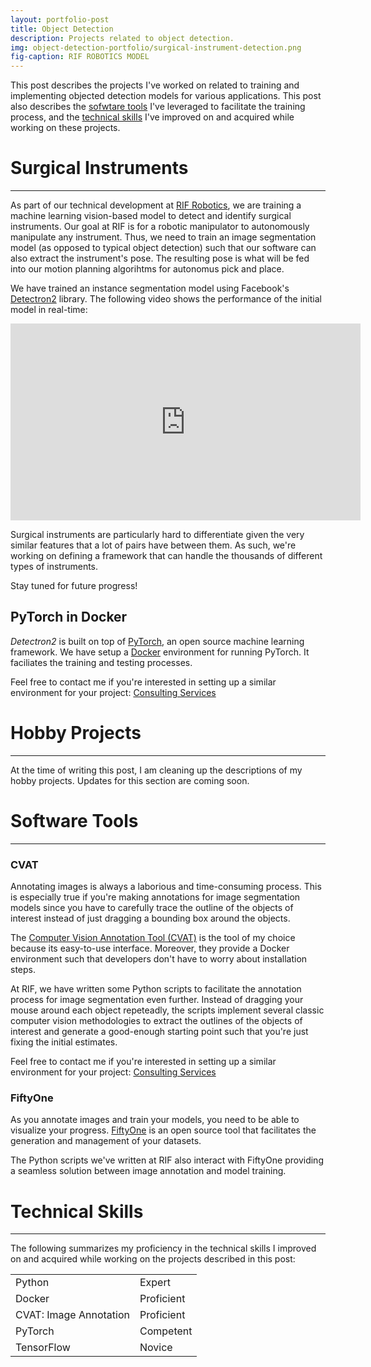 ```yaml
---
layout: portfolio-post
title: Object Detection
description: Projects related to object detection.
img: object-detection-portfolio/surgical-instrument-detection.png
fig-caption: RIF ROBOTICS MODEL
---
```


This post describes the projects I've worked on related to training and
implementing objected detection models for various applications. This post also
describes the [sofwtare tools](#obj-detection-tools) I've leveraged to
facilitate the training process, and
the [technical skills](#obj-detection-skills) I've improved on and acquired
while working on these projects.

<!-- TODO: instance segmentation vs object detection -->

# Surgical Instruments <a id="headerlink" name="obj-detection-surgical-instruments" href="#obj-detection-surgical-instruments" title="Permalink to this headline"></a>
------------------

As part of our technical development
at [RIF Robotics](https://www.rifrobotics.com/), we are training a machine
learning vision-based model to detect and identify surgical instruments. Our
goal at RIF is for a robotic manipulator to autonomously manipulate any
instrument. Thus, we need to train an image segmentation model (as opposed to
typical object detection) such that our software can also extract the
instrument's pose. The resulting pose is what will be fed into our motion
planning algorihtms for autonomus pick and place.

We have trained an instance segmentation model using
Facebook's [Detectron2](https://github.com/facebookresearch/detectron2)
library. The following video shows the performance of the initial model in
real-time:

<div id="video-container">

<iframe width="560" height="315" src="https://www.youtube.com/embed/pqETlsT3EW0"
title="YouTube video player" frameborder="0" allow="accelerometer; autoplay;
clipboard-write; encrypted-media; gyroscope; picture-in-picture; web-share"
allowfullscreen></iframe>

</div>

Surgical instruments are particularly hard to differentiate given the very
similar features that a lot of pairs have between them. As such, we're working
on defining a framework that can handle the thousands of different types of
instruments.

Stay tuned for future progress!

## PyTorch in Docker <a id="headerlink" name="obj-detection-pytorch" href="#obj-detection-pytorch" title="Permalink to this headline"></a>

*Detectron2* is built on top of [PyTorch](https://pytorch.org/), an open source
machine learning framework. We have setup a [Docker](https://www.docker.com/)
environment for running PyTorch. It faciliates the training and testing
processes.

Feel free to contact me if you're interested in setting up a similar environment
for your
project:
[Consulting Services](https://www.sergiogarciavergara.com/pages/consulting/)

# Hobby Projects <a id="headerlink" name="obj-detection-hobby" href="#obj-detection-hobby" title="Permalink to this headline"></a>
------------------

At the time of writing this post, I am cleaning up the descriptions of my hobby
projects. Updates for this section are coming soon.

# Software Tools <a id="headerlink" name="obj-detection-tools" href="#obj-detection-tools" title="Permalink to this headline"></a>
------------------

### CVAT <a id="headerlink" name="obj-detection-cvat" href="#obj-detection-cvat" title="Permalink to this headline"></a>

Annotating images is always a laborious and time-consuming process. This is
especially true if you're making annotations for image segmentation models since
you have to carefully trace the outline of the objects of interest instead of
just dragging a bounding box around the objects.

The [Computer Vision Annotation Tool (CVAT)](https://github.com/opencv/cvat) is
the tool of my choice because its easy-to-use interface. Moreover, they provide
a Docker environment such that developers don't have to worry about installation
steps.

At RIF, we have written some Python scripts to facilitate the annotation process
for image segmentation even further. Instead of dragging your mouse around each
object repeteadly, the scripts implement several classic computer vision
methodologies to extract the outlines of the objects of interest and generate a
good-enough starting point such that you're just fixing the initial estimates.

Feel free to contact me if you're interested in setting up a similar environment
for your
project:
[Consulting Services](https://www.sergiogarciavergara.com/pages/consulting/)

### FiftyOne <a id="headerlink" name="obj-detection-fiftyone" href="#obj-detection-fiftyone" title="Permalink to this headline"></a>

As you annotate images and train your models, you need to be able to visualize
your progress. [FiftyOne](https://github.com/voxel51/fiftyone) is an open source
tool that facilitates the generation and management of your datasets.

The Python scripts we've written at RIF also interact with FiftyOne providing a
seamless solution between image annotation and model training.

# Technical Skills <a id="headerlink" name="obj-detection-skills" href="#obj-detection-skills" title="Permalink to this headline"></a>
------------------

The following summarizes my proficiency in the technical skills I improved on
and acquired while working on the projects described in this post:

<table>
  <tr>
    <td class="skills">Python</td>
    <td>
      <div class="rating">
        <div class="line">
          <div class="tick expert">Expert</div>
        </div>
      </div>
    </td>
  </tr>
  <tr>
    <td class="skills">Docker</td>
    <td>
      <div class="rating">
        <div class="line">
          <div class="tick proficient">Proficient</div>
        </div>
      </div>
    </td>
  </tr>
  <tr>
    <td class="skills">CVAT: Image Annotation</td>
    <td>
      <div class="rating">
        <div class="line">
          <div class="tick proficient">Proficient</div>
        </div>
      </div>
    </td>
  </tr>
  <tr>
    <td class="skills">PyTorch</td>
    <td>
      <div class="rating">
        <div class="line">
          <div class="tick competent">Competent</div>
        </div>
      </div>
    </td>
  </tr>
  <tr>
    <td class="skills">TensorFlow</td>
    <td>
      <div class="rating">
        <div class="line">
          <div class="tick novice">Novice</div>
        </div>
      </div>
    </td>
  </tr>
</table>
